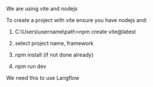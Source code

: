 We are using vite and nodejs

To create a project with vite ensure you have nodejs and:

1) C:\Users\username\path>npm create vite@latest

2) select project name, framework

3) npm install (if not done already)

4) npm run dev

We need this to use Langflow